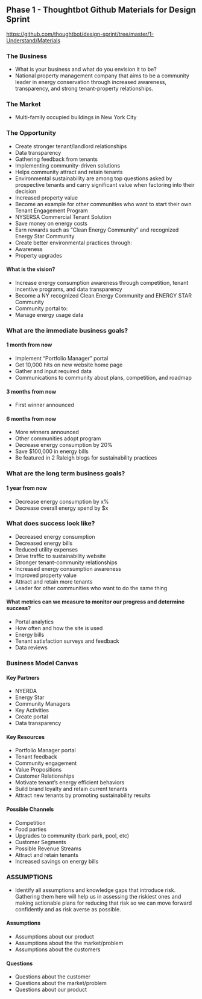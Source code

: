 ## Phase 1 - Thoughtbot Github Materials for Design Sprint
https://github.com/thoughtbot/design-sprint/tree/master/1-Understand/Materials
 
### The Business
* What is your business and what do you envision it to be?
* National property management company that aims to be a community leader in energy conservation through increased awareness, transparency, and strong tenant-property relationships.

### The Market
* Multi-family occupied buildings in New York City 

### The Opportunity
* Create stronger tenant/landlord relationships
* Data transparency
* Gathering feedback from tenants
* Implementing community-driven solutions 
* Helps community attract and retain tenants
* Environmental sustainability are among top questions asked by prospective tenants and carry significant value when factoring into their decision 
* Increased property value
* Become an example for other communities who want to start their own Tenant Engagement Program 
* NYSERSA Commercial Tenant Solution
* Save money on energy costs
* Earn rewards such as “Clean Energy Community” and recognized Energy Star Community
* Create better environmental practices through:
* Awareness
* Property upgrades 

#### What is the vision?
* Increase energy consumption awareness through competition, tenant incentive programs, and data transparency 
* Become a NY recognized Clean Energy Community and ENERGY STAR Community
* Community portal to:
* Manage energy usage data

### What are the immediate business goals?
#### 1 month from now
* Implement “Portfolio Manager” portal
* Get 10,000 hits on new website home page
* Gather and input required data 
* Communications to community about plans, competition, and roadmap

#### 3 months from now
* First winner announced 

#### 6 months from now
* More winners announced
* Other communities adopt program 
* Decrease energy consumption by 20%
* Save $100,000 in energy bills
* Be featured in 2 Raleigh blogs for sustainability practices 

### What are the long term business goals?
#### 1 year from now
* Decrease energy consumption by x%
* Decrease overall energy spend by $x 

### What does success look like?
* Decreased energy consumption
* Decreased energy bills
* Reduced utility expenses 
* Drive traffic to sustainability website 
* Stronger tenant-community relationships
* Increased energy consumption awareness
* Improved property value 
* Attract and retain more tenants 
* Leader for other communities who want to do the same thing 

#### What metrics can we measure to monitor our progress and determine success?
* Portal analytics
* How often and how the site is used
* Energy bills
* Tenant satisfaction surveys and feedback 
* Data reviews 

### Business Model Canvas
#### Key Partners
* NYERDA
* Energy Star
* Community Managers
* Key Activities
* Create portal
* Data transparency 

#### Key Resources
* Portfolio Manager portal 
* Tenant feedback
* Community engagement 
* Value Propositions
* Customer Relationships
* Motivate tenant’s energy efficient behaviors
* Build brand loyalty and retain current tenants 
* Attract new tenants by promoting sustainability results 

#### Possible Channels
* Competition
* Food parties
* Upgrades to community (bark park, pool, etc)
* Customer Segments
* Possible Revenue Streams
* Attract and retain tenants
* Increased savings on energy bills 

### ASSUMPTIONS
* Identify all assumptions and knowledge gaps that introduce risk. Gathering them here will help us in assessing the riskiest ones and making actionable plans for reducing that risk so we can move forward confidently and as risk averse as possible.

#### Assumptions
* Assumptions about our product
* Assumptions about the the market/problem
* Assumptions about the customers

#### Questions
* Questions about the customer
* Questions about the market/problem
* Questions about our product

